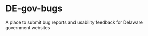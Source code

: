 # DE-gov-bugs
A place to submit bug reports and usability feedback for Delaware government websites
